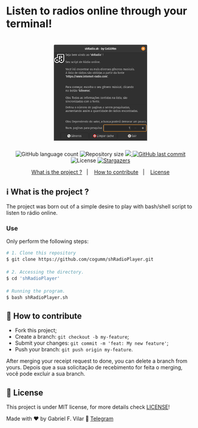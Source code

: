 <h1>Listen to radios online through your terminal!</h1>

<h1 align="center">
    <img alt="#Delicinha" title="SH Radio Player" src="./.github/shRadio.png" width="250px" />
</h1>

<p align="center">
  <img alt="GitHub language count" src="https://img.shields.io/github/languages/count/cogumm/shRadio?color=%2304D361">

  <img alt="Repository size" src="https://img.shields.io/github/repo-size/cogumm/shRadio">

  <a href="https://wakatime.com/badge/github/cogumm/shRadioPlayer">
    <img src="https://wakatime.com/badge/github/cogumm/shRadioPlayer.svg">
  </a>

  <a href="https://github.com/cogumm/shRadio/commits/master">
    <img alt="GitHub last commit" src="https://img.shields.io/github/last-commit/cogumm/shRadio">
  </a>

  <img alt="License" src="https://img.shields.io/badge/license-MIT-brightgreen">
   <a href="https://github.com/cogumm/shRadio/stargazers">
    <img alt="Stargazers" src="https://img.shields.io/github/stars/cogumm/shRadio?style=social">
  </a>
</p>

<p align="center">
  <a href="#information_source-what-is-the-project-">What is the project ?</a>&nbsp;&nbsp;&nbsp;|&nbsp;&nbsp;&nbsp;
  <a href="#-how-to-contribute">How to contribute</a>&nbsp;&nbsp;&nbsp;|&nbsp;&nbsp;&nbsp;
  <a href="#memo-license">License</a>
</p>

## :information_source: What is the project ?

The project was born out of a simple desire to play with bash/shell script to listen to rádio online.

### Use

Only perform the following steps:

```bash
# 1. Clone this repository
$ git clone https://github.com/cogumm/shRadioPlayer.git

# 2. Accessing the directory.
$ cd 'shRadioPlayer'

# Running the program.
$ bash shRadioPlayer.sh
```

## 🤔 How to contribute

-   Fork this project;
-   Create a branch: `git checkout -b my-feature`;
-   Submit your changes: `git commit -m 'feat: My new feature'`;
-   Push your branch: `git push origin my-feature`.

After merging your receipt request to done, you can delete a branch from yours. Depois que a sua solicitação de recebimento for feita o merging, você pode excluir a sua branch.

## :memo: License

This project is under MIT license, for more details check [LICENSE][license]!

Made with ♥ by Gabriel F. Vilar :wave: [Telegram][telegram]

[license]: https://cogumm.mit-license.org/
[telegram]: https://t.me/CoGUMm
